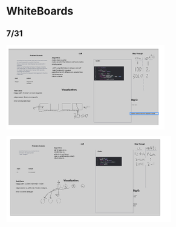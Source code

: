 # WhiteBoards

## 7/31


![Alt text](<Screenshot 2023-07-31 at 9.25.25 PM.png>)

![Alt text](<Screenshot 2023-07-31 at 9.25.43 PM.png>)

